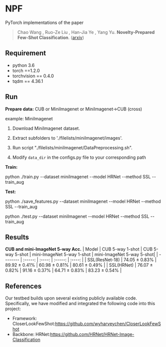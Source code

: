 # NPF
PyTorch implementations of the paper
> Chao Wang , Ruo-Ze Liu , Han-Jia Ye , Yang Yu. **Novelty-Prepared Few-Shot Classification**. ([arxiv](https://arxiv.org/abs/2003.00497))


## Requirement
- python 3.6
- torch ==1.2.0
- torchvision == 0.4.0
- tqdm == 4.36.1



## Run

**Prepare data:**
CUB or MiniImagenet or MiniImagenet->CUB (cross)

example: MiniImagenet

1. Download MiniImagenet dataset.

2. Extract subfolders to './filelists/miniImagenet/images'.

3. Run script "./filelists/miniImagenet/DataPreprocessing.sh".

4. Modify `data_dir` in the configs.py file to your corresponding path




**Train:**

python ./train.py --dataset miniImagenet --model HRNet --method SSL --train_aug



**Test:**

python ./save_features.py --dataset miniImagenet --model HRNet --method SSL --train_aug

python ./test.py --dataset miniImagenet --model HRNet --method SSL --train_aug


## Results
**CUB and mini-ImageNet 5-way Acc.**
| Model        |  CUB 5-way 1-shot   |  CUB 5-way 5-shot   | mini-ImageNet 5-way 1-shot | mini-ImageNet 5-way 5-shot|
| --------     | :-----: | :----: | :-----: | :----: |
| SSL(ResNet-18)   | 74.05 ± 0.83%  | 89.92 ± 0.41%  | 60.98 ± 0.81% | 80.61 ± 0.49% |
| SSL(HRNet)       | 76.07 ± 0.82%  | 91.16 ± 0.37%  | 64.71 ± 0.83% | 83.23 ± 0.54% |




## References
Our testbed builds upon several existing publicly available code. Specifically, we have modified and integrated the following code into this project:

* Framework:
CloserLookFewShot:https://github.com/wyharveychen/CloserLookFewShot
* Backbone:
HRNet:https://github.com/HRNet/HRNet-Image-Classification